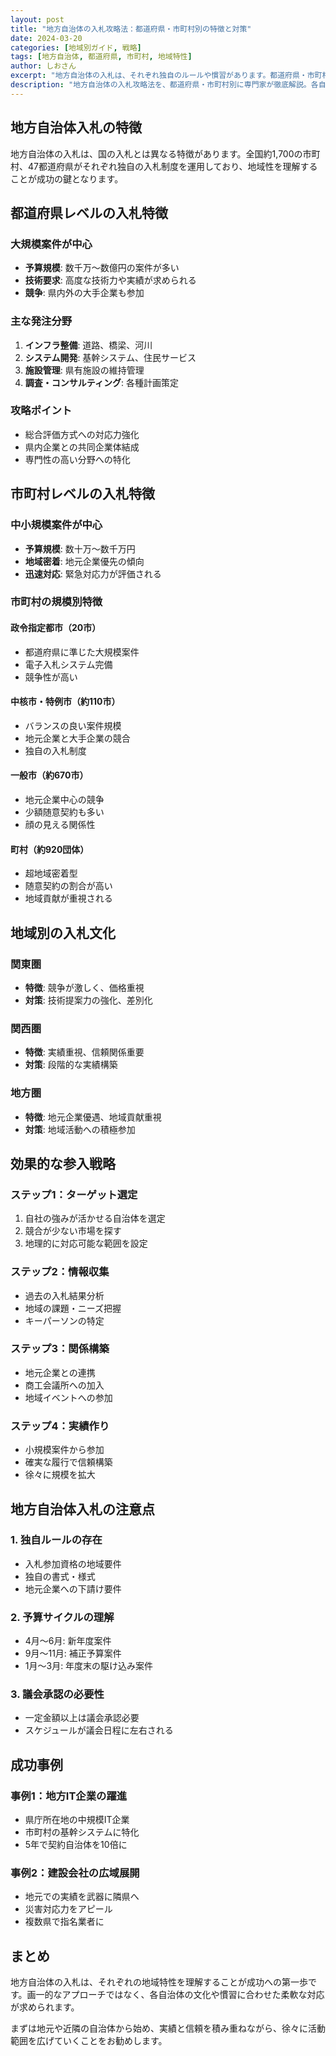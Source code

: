 ```yaml
---
layout: post
title: "地方自治体の入札攻略法：都道府県・市町村別の特徴と対策"
date: 2024-03-20
categories: [地域別ガイド, 戦略]
tags: [地方自治体, 都道府県, 市町村, 地域特性]
author: しおさん
excerpt: "地方自治体の入札は、それぞれ独自のルールや慣習があります。都道府県・市町村別の特徴を理解し、効果的な入札戦略を立てましょう。"
description: "地方自治体の入札攻略法を、都道府県・市町村別に専門家が徹底解説。各自治体の入札制度の特徴、地域要件、評価方式の違い、参加資格のポイントを分析。地元企業優遇や地域貢献度評価への対策も紹介します。"
---
```


## 地方自治体入札の特徴

地方自治体の入札は、国の入札とは異なる特徴があります。全国約1,700の市町村、47都道府県がそれぞれ独自の入札制度を運用しており、地域性を理解することが成功の鍵となります。

## 都道府県レベルの入札特徴

### 大規模案件が中心
- **予算規模**: 数千万〜数億円の案件が多い
- **技術要求**: 高度な技術力や実績が求められる
- **競争**: 県内外の大手企業も参加

### 主な発注分野
1. **インフラ整備**: 道路、橋梁、河川
2. **システム開発**: 基幹システム、住民サービス
3. **施設管理**: 県有施設の維持管理
4. **調査・コンサルティング**: 各種計画策定

### 攻略ポイント
- 総合評価方式への対応力強化
- 県内企業との共同企業体結成
- 専門性の高い分野への特化

## 市町村レベルの入札特徴

### 中小規模案件が中心
- **予算規模**: 数十万〜数千万円
- **地域密着**: 地元企業優先の傾向
- **迅速対応**: 緊急対応力が評価される

### 市町村の規模別特徴

#### 政令指定都市（20市）
- 都道府県に準じた大規模案件
- 電子入札システム完備
- 競争性が高い

#### 中核市・特例市（約110市）
- バランスの良い案件規模
- 地元企業と大手企業の競合
- 独自の入札制度

#### 一般市（約670市）
- 地元企業中心の競争
- 少額随意契約も多い
- 顔の見える関係性

#### 町村（約920団体）
- 超地域密着型
- 随意契約の割合が高い
- 地域貢献が重視される

## 地域別の入札文化

### 関東圏
- **特徴**: 競争が激しく、価格重視
- **対策**: 技術提案力の強化、差別化

### 関西圏
- **特徴**: 実績重視、信頼関係重要
- **対策**: 段階的な実績構築

### 地方圏
- **特徴**: 地元企業優遇、地域貢献重視
- **対策**: 地域活動への積極参加

## 効果的な参入戦略

### ステップ1：ターゲット選定
1. 自社の強みが活かせる自治体を選定
2. 競合が少ない市場を探す
3. 地理的に対応可能な範囲を設定

### ステップ2：情報収集
- 過去の入札結果分析
- 地域の課題・ニーズ把握
- キーパーソンの特定

### ステップ3：関係構築
- 地元企業との連携
- 商工会議所への加入
- 地域イベントへの参加

### ステップ4：実績作り
- 小規模案件から参加
- 確実な履行で信頼構築
- 徐々に規模を拡大

## 地方自治体入札の注意点

### 1. 独自ルールの存在
- 入札参加資格の地域要件
- 独自の書式・様式
- 地元企業への下請け要件

### 2. 予算サイクルの理解
- 4月〜6月: 新年度案件
- 9月〜11月: 補正予算案件
- 1月〜3月: 年度末の駆け込み案件

### 3. 議会承認の必要性
- 一定金額以上は議会承認必要
- スケジュールが議会日程に左右される

## 成功事例

### 事例1：地方IT企業の躍進
- 県庁所在地の中規模IT企業
- 市町村の基幹システムに特化
- 5年で契約自治体を10倍に

### 事例2：建設会社の広域展開
- 地元での実績を武器に隣県へ
- 災害対応力をアピール
- 複数県で指名業者に

## まとめ

地方自治体の入札は、それぞれの地域特性を理解することが成功への第一歩です。画一的なアプローチではなく、各自治体の文化や慣習に合わせた柔軟な対応が求められます。

まずは地元や近隣の自治体から始め、実績と信頼を積み重ねながら、徐々に活動範囲を広げていくことをお勧めします。